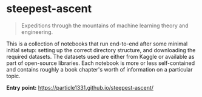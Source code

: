 # steepest-ascent

> Expeditions through the mountains of machine learning theory and engineering.

This is a collection of notebooks that run end-to-end after some minimal initial setup: setting up the correct directory structure, and downloading the required datasets. The datasets used are either from Kaggle or available as part of open-source libraries. Each notebook is more or less self-contained and contains roughly a book chapter's worth of information on a particular topic.


**Entry point:** https://particle1331.github.io/steepest-ascent/
